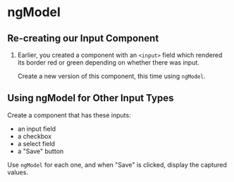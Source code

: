 # ngModel

## Re-creating our Input Component

1. Earlier, you created a component with an `<input>` field which rendered its border red or green depending on whether there was input.

   Create a new version of this component, this time using `ngModel`.

## Using ngModel for Other Input Types

Create a component that has these inputs:

- an input field
- a checkbox
- a select field
- a "Save" button

Use `ngModel` for each one, and when "Save" is clicked, display the captured values.
